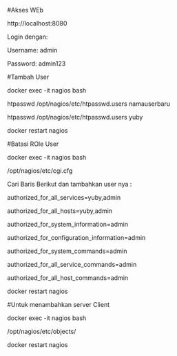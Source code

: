 #Akses WEb

http://localhost:8080

Login dengan:

Username: admin

Password: admin123

#Tambah User

docker exec -it nagios bash

htpasswd /opt/nagios/etc/htpasswd.users namauserbaru

htpasswd /opt/nagios/etc/htpasswd.users yuby

docker restart nagios


#Batasi ROle User

docker exec -it nagios bash

/opt/nagios/etc/cgi.cfg

Cari Baris Berikut dan tambahkan user nya :

authorized_for_all_services=yuby,admin

authorized_for_all_hosts=yuby,admin

authorized_for_system_information=admin

authorized_for_configuration_information=admin

authorized_for_system_commands=admin

authorized_for_all_service_commands=admin

authorized_for_all_host_commands=admin

docker restart nagios

#Untuk menambahkan server Client

docker exec -it nagios bash

/opt/nagios/etc/objects/

docker restart nagios
